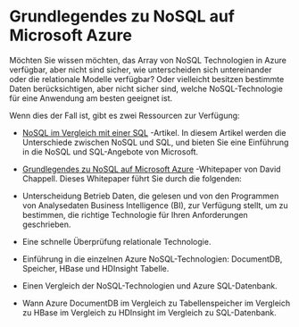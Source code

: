 <properties 
    pageTitle="Grundlegendes zu NoSQL Technologien auf Azure | Microsoft Azure" 
    description="Erfahren Sie, wie Azure NoSQL Sie Daten nicht geeignet für relationale Datenbanken verwalten können. DocumentDB im Vergleich zu Tabellenspeicher im Vergleich zu HBase im Vergleich zu HDInsight im Vergleich zu SQL-Datenbank." 
    editor="cgronlun" 
    manager="jhubbard" 
    services="documentdb, storage, hdinsight" 
    documentationCenter="" 
    authors="mimig1"/>

<tags 
    ms.service="multiple" 
    ms.workload="multiple" 
    ms.tgt_pltfrm="na" 
    ms.devlang="na" 
    ms.topic="article" 
    ms.date="10/26/2016" 
    ms.author="mimig"/>

# <a name="understanding-nosql-on-microsoft-azure"></a>Grundlegendes zu NoSQL auf Microsoft Azure

Möchten Sie wissen möchten, das Array von NoSQL Technologien in Azure verfügbar, aber nicht sind sicher, wie unterscheiden sich untereinander oder die relationale Modelle verfügbar? Oder vielleicht besitzen bestimmte Daten berücksichtigen, aber nicht sicher sind, welche NoSQL-Technologie für eine Anwendung am besten geeignet ist. 


Wenn dies der Fall ist, gibt es zwei Ressourcen zur Verfügung: 

- [NoSQL im Vergleich mit einer SQL](documentdb-nosql-vs-sql.md) -Artikel. In diesem Artikel werden die Unterschiede zwischen NoSQL und SQL, und bieten Sie eine Einführung in die NoSQL und SQL-Angebote von Microsoft.
- [Grundlegendes zu NoSQL auf Microsoft Azure](http://go.microsoft.com/fwlink/p/?LinkId=330292) -Whitepaper von David Chappell. Dieses Whitepaper führt Sie durch die folgenden:

 - Unterscheidung Betrieb Daten, die gelesen und von den Programmen von Analysedaten Business Intelligence (BI), zur Verfügung stellt, um zu bestimmen, die richtige Technologie für Ihren Anforderungen geschrieben.
 - Eine schnelle Überprüfung relationale Technologie.
 - Einführung in die einzelnen Azure NoSQL-Technologien: DocumentDB, Speicher, HBase und HDInsight Tabelle.
 - Einen Vergleich der NoSQL-Technologien und Azure SQL-Datenbank. 
 - Wann Azure DocumentDB im Vergleich zu Tabellenspeicher im Vergleich zu HBase im Vergleich zu HDInsight im Vergleich zu SQL-Datenbank.


 
